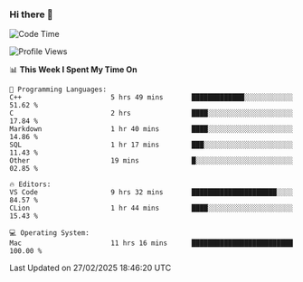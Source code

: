 ### Hi there 👋

<!--START_SECTION:waka-->
![Code Time](http://img.shields.io/badge/Code%20Time-958%20hrs%2041%20mins-blue)

![Profile Views](http://img.shields.io/badge/Profile%20Views-0-blue)

📊 **This Week I Spent My Time On** 

```text
💬 Programming Languages: 
C++                      5 hrs 49 mins       █████████████░░░░░░░░░░░░   51.62 % 
C                        2 hrs               ████░░░░░░░░░░░░░░░░░░░░░   17.84 % 
Markdown                 1 hr 40 mins        ████░░░░░░░░░░░░░░░░░░░░░   14.86 % 
SQL                      1 hr 17 mins        ███░░░░░░░░░░░░░░░░░░░░░░   11.43 % 
Other                    19 mins             █░░░░░░░░░░░░░░░░░░░░░░░░   02.85 % 

🔥 Editors: 
VS Code                  9 hrs 32 mins       █████████████████████░░░░   84.57 % 
CLion                    1 hr 44 mins        ████░░░░░░░░░░░░░░░░░░░░░   15.43 % 

💻 Operating System: 
Mac                      11 hrs 16 mins      █████████████████████████   100.00 % 
```


 Last Updated on 27/02/2025 18:46:20 UTC
<!--END_SECTION:waka-->

<!--
**JackeyHua-SJTU/JackeyHua-SJTU** is a ✨ _special_ ✨ repository because its `README.md` (this file) appears on your GitHub profile.

Here are some ideas to get you started:

- 🔭 I’m currently working on ...
- 🌱 I’m currently learning ...
- 👯 I’m looking to collaborate on ...
- 🤔 I’m looking for help with ...
- 💬 Ask me about ...
- 📫 How to reach me: ...
- 😄 Pronouns: ...
- ⚡ Fun fact: ...
-->
